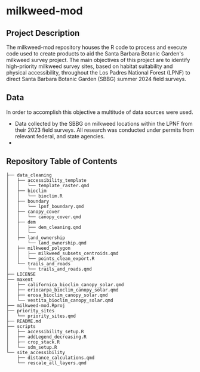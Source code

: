 # milkweed-mod
## Project Description
The milkweed-mod repository houses the R code to process and execute code used to create products to aid the Santa Barbara Botanic Garden's milkweed survey project. The main objectives of this project are to identify high-priority milkweed survey sites, based on habitat suitability and physical accessibility, throughout the Los Padres National Forest (LPNF) to direct Santa Barbara Botanic Garden (SBBG) summer 2024 field surveys. 

## Data
In order to accomplish this objective a multitude of data sources were used.

- Data collected by the SBBG on milkweed locations within the LPNF from their 2023 field surveys.  All research was conducted under permits from relevant federal, and state agencies.
- 


## Repository Table of Contents
```
├── data_cleaning
│   ├── accessibility_template
│   │   └── template_raster.qmd
│   ├── bioclim
│   │   └── bioclim.R
│   ├── boundary
│   │   └── lpnf_boundary.qmd
│   ├── canopy_cover
│   │   └── canopy_cover.qmd
│   ├── dem
│   │   ├── dem_cleaning.qmd
│   │   └── 
│   ├── land_ownership
│       └── land_ownership.qmd
│   ├── milkweed_polygon
│   │   ├── milkweed_subsets_centroids.qmd
│   │   └── points_clean_export.R
│   └── trails_and_roads
│       └── trails_and_roads.qmd   
├── LICENSE
├── maxent
│   ├── californica_bioclim_canopy_solar.qmd
│   ├── eriocarpa_bioclim_canopy_solar.qmd
│   ├── erosa_bioclim_canopy_solar.qmd
│   └── vestita_bioclim_canopy_solar.qmd
├── milkweed-mod.Rproj
├── priority_sites
│   └── priority_sites.qmd
├── README.md
├── scripts
│   ├── accessibility_setup.R
│   ├── addLegend_decreasing.R
│   ├── crop_stack.R 
│   └── sdm_setup.R
└── site_accessibility
    ├── distance_calculations.qmd
    └── rescale_all_layers.qmd
```
